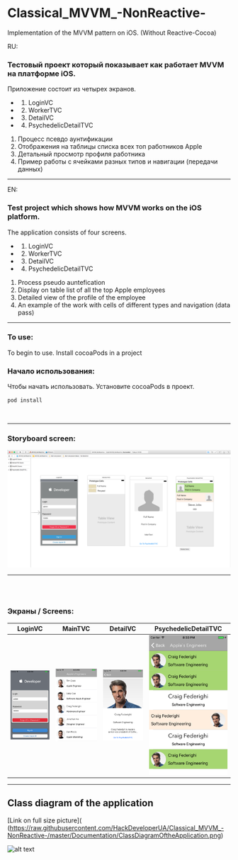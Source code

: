 # Classical_MVVM_-NonReactive-
Implementation of the MVVM pattern on iOS. (Without Reactive-Cocoa)

RU:

### Тестовый проект который показывает как работает MVVM на платформе iOS.

Приложение состоит из четырех экранов.

- 1. LoginVC
- 2. WorkerTVC
- 3. DetailVC
- 4. PsychedelicDetailTVC

1. Процесс псевдо аунтификации
2. Отображения на таблицы списка всех топ работников Apple
3. Детальный просмотр профиля работника
4. Пример работы с ячейками разных типов и навигации (передачи данных)

----

EN:

 ### Test project which shows how MVVM works on the iOS platform.
 The application consists of four screens.

-  1. LoginVC
-  2. WorkerTVC
-  3. DetailVC
-  4. PsychedelicDetailTVC

1. Process pseudo auntefication
2. Display on table list of all the top Apple employees
3. Detailed view of the profile of the employee
4. An example of the work with cells of different types and navigation (data pass)

----

### To use:
To begin to use. Install cocoaPods in a project

### Начало использования:
Чтобы начать использовать. Установите  cocoaPods в проект. 
```bash cd ~/pathToFoler
pod install
```
<br>

----

### Storyboard screen:

![alt text](https://raw.githubusercontent.com/HackDeveloperUA/Classical_MVVM_-NonReactive-/master/Documentation/Screenshots/storyboardScreen.png)


----
<br><br>

### Экраны / Screens:

| LoginVC  | MainTVC  |      DetailVC    | PsychedelicDetailTVC    |
| ------------- | ------------- | ------------- |  ------------- |
| ![alt text](https://raw.githubusercontent.com/HackDeveloperUA/Classical_MVVM_-NonReactive-/master/Documentation/Screenshots/1-screen.png)     |    ![alt text](https://raw.githubusercontent.com/HackDeveloperUA/Classical_MVVM_-NonReactive-/master/Documentation/Screenshots/2-screen.png)  |  ![alt text](https://raw.githubusercontent.com/HackDeveloperUA/Classical_MVVM_-NonReactive-/master/Documentation/Screenshots/3-screen.png)  |  ![alt text](https://raw.githubusercontent.com/HackDeveloperUA/Classical_MVVM_-NonReactive-/master/Documentation/Screenshots/4-screen.png)  |

----



## Class diagram of the application


[Link on full size picture](
(https://raw.githubusercontent.com/HackDeveloperUA/Classical_MVVM_-NonReactive-/master/Documentation/ClassDiagramOftheApplication.png)

![alt text](https://raw.githubusercontent.com/HackDeveloperUA/Classical_MVVM_-NonReactive-/master/Documentation/ClassDiagramOftheApplication.png)



